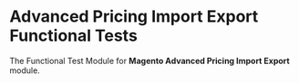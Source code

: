 # Advanced Pricing Import Export Functional Tests

The Functional Test Module for **Magento Advanced Pricing Import Export** module.

